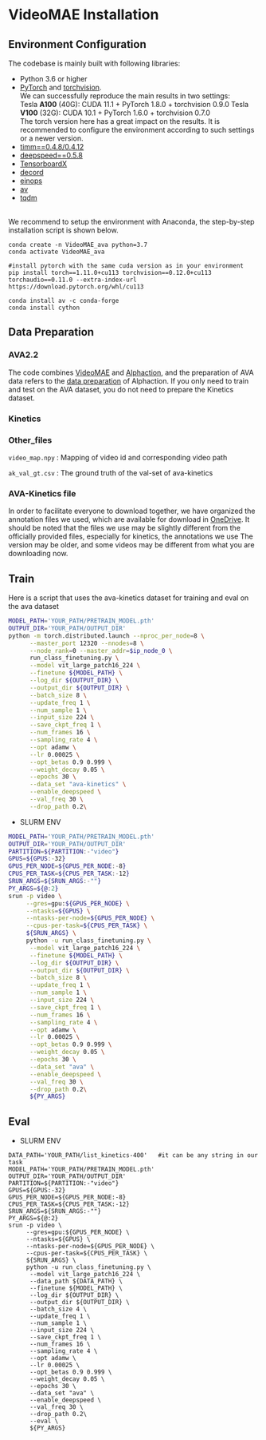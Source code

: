 # VideoMAE Installation

## Environment Configuration

The codebase is mainly built with following libraries:

- Python 3.6 or higher
- [PyTorch](https://pytorch.org/) and [torchvision](https://github.com/pytorch/vision). <br>
  We can successfully reproduce the main results in two settings:<br>
  Tesla **A100** (40G): CUDA 11.1 + PyTorch 1.8.0 + torchvision 0.9.0
  Tesla **V100** (32G): CUDA 10.1 + PyTorch 1.6.0 + torchvision 0.7.0
<br> The torch version here has a great impact on the results. It is recommended to configure the environment according to such settings or a newer version.</br>
- [timm==0.4.8/0.4.12](https://github.com/rwightman/pytorch-image-models)
- [deepspeed==0.5.8](https://github.com/microsoft/DeepSpeed)
- [TensorboardX](https://github.com/lanpa/tensorboardX)
- [decord](https://github.com/dmlc/decord)
- [einops](https://github.com/arogozhnikov/einops)
- [av](https://github.com/PyAV-Org/PyAV)
- [tqdm](https://github.com/tqdm/tqdm)

<br>We recommend to setup the environment with Anaconda, the step-by-step installation script is shown below.</br>
```shell
conda create -n VideoMAE_ava python=3.7
conda activate VideoMAE_ava

#install pytorch with the same cuda version as in your environment
pip install torch==1.11.0+cu113 torchvision==0.12.0+cu113 torchaudio==0.11.0 --extra-index-url https://download.pytorch.org/whl/cu113

conda install av -c conda-forge
conda install cython
```


## Data Preparation

### AVA2.2
The code combines [VideoMAE](https://github.com/MCG-NJU/VideoMAE) and [Alphaction](https://github.com/MVIG-SJTU/AlphAction), and the preparation of AVA data refers to the [data preparation](https://github.com/MVIG-SJTU/AlphAction/blob/master/DATA.md) of Alphaction. If you only need to train and test on the AVA dataset, you do not need to prepare the Kinetics dataset.

### Kinetics

### Other_files
`video_map.npy` : Mapping of video id and corresponding video path

`ak_val_gt.csv` : The ground truth of the val-set of ava-kinetics


### AVA-Kinetics file
In order to facilitate everyone to download together, we have organized the annotation files we used, which are available for download in [OneDrive](https://1drv.ms/u/s!AjZXNAXrK-eti2zl_JNeQbmizFbC?e=VjdMJ3). It should be noted that the files we use may be slightly different from the officially provided files, especially for kinetics, the annotations we use The version may be older, and some videos may be different from what you are downloading now.

## Train
Here is a script that uses the ava-kinetics dataset for training and eval on the ava dataset
```bash
MODEL_PATH='YOUR_PATH/PRETRAIN_MODEL.pth'
OUTPUT_DIR='YOUR_PATH/OUTPUT_DIR'
python -m torch.distributed.launch --nproc_per_node=8 \
      --master_port 12320 --nnodes=8 \
      --node_rank=0 --master_addr=$ip_node_0 \
      run_class_finetuning.py \
      --model vit_large_patch16_224 \
      --finetune ${MODEL_PATH} \
      --log_dir ${OUTPUT_DIR} \
      --output_dir ${OUTPUT_DIR} \
      --batch_size 8 \
      --update_freq 1 \
      --num_sample 1 \
      --input_size 224 \
      --save_ckpt_freq 1 \
      --num_frames 16 \
      --sampling_rate 4 \
      --opt adamw \
      --lr 0.00025 \
      --opt_betas 0.9 0.999 \
      --weight_decay 0.05 \
      --epochs 30 \
      --data_set "ava-kinetics" \
      --enable_deepspeed \
      --val_freq 30 \
      --drop_path 0.2\
```


* SLURM ENV
```bash
MODEL_PATH='YOUR_PATH/PRETRAIN_MODEL.pth'
OUTPUT_DIR='YOUR_PATH/OUTPUT_DIR'
PARTITION=${PARTITION:-"video"}
GPUS=${GPUS:-32}
GPUS_PER_NODE=${GPUS_PER_NODE:-8}
CPUS_PER_TASK=${CPUS_PER_TASK:-12}
SRUN_ARGS=${SRUN_ARGS:-""}
PY_ARGS=${@:2}
srun -p video \
     --gres=gpu:${GPUS_PER_NODE} \
     --ntasks=${GPUS} \
     --ntasks-per-node=${GPUS_PER_NODE} \
     --cpus-per-task=${CPUS_PER_TASK} \
     ${SRUN_ARGS} \
     python -u run_class_finetuning.py \
      --model vit_large_patch16_224 \
      --finetune ${MODEL_PATH} \
      --log_dir ${OUTPUT_DIR} \
      --output_dir ${OUTPUT_DIR} \
      --batch_size 8 \
      --update_freq 1 \
      --num_sample 1 \
      --input_size 224 \
      --save_ckpt_freq 1 \
      --num_frames 16 \
      --sampling_rate 4 \
      --opt adamw \
      --lr 0.00025 \
      --opt_betas 0.9 0.999 \
      --weight_decay 0.05 \
      --epochs 30 \
      --data_set "ava" \
      --enable_deepspeed \
      --val_freq 30 \
      --drop_path 0.2\
      ${PY_ARGS}
```

## Eval
* SLURM ENV

```shell
DATA_PATH='YOUR_PATH/list_kinetics-400'   #it can be any string in our task
MODEL_PATH='YOUR_PATH/PRETRAIN_MODEL.pth'
OUTPUT_DIR='YOUR_PATH/OUTPUT_DIR'
PARTITION=${PARTITION:-"video"}
GPUS=${GPUS:-32}
GPUS_PER_NODE=${GPUS_PER_NODE:-8}
CPUS_PER_TASK=${CPUS_PER_TASK:-12}
SRUN_ARGS=${SRUN_ARGS:-""}
PY_ARGS=${@:2}
srun -p video \
     --gres=gpu:${GPUS_PER_NODE} \
     --ntasks=${GPUS} \
     --ntasks-per-node=${GPUS_PER_NODE} \
     --cpus-per-task=${CPUS_PER_TASK} \
     ${SRUN_ARGS} \
     python -u run_class_finetuning.py \
      --model vit_large_patch16_224 \
      --data_path ${DATA_PATH} \
      --finetune ${MODEL_PATH} \
      --log_dir ${OUTPUT_DIR} \
      --output_dir ${OUTPUT_DIR} \
      --batch_size 4 \
      --update_freq 1 \
      --num_sample 1 \
      --input_size 224 \
      --save_ckpt_freq 1 \
      --num_frames 16 \
      --sampling_rate 4 \
      --opt adamw \
      --lr 0.00025 \
      --opt_betas 0.9 0.999 \
      --weight_decay 0.05 \
      --epochs 30 \
      --data_set "ava" \
      --enable_deepspeed \
      --val_freq 30 \
      --drop_path 0.2\
      --eval \
      ${PY_ARGS}
```